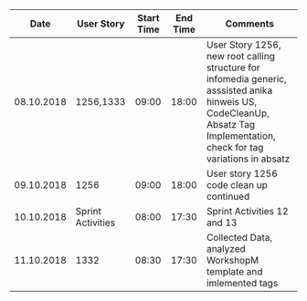 Date          | User Story    | Start Time    | End Time      | Comments                                     |
------------- | ------------- | ------------- | ------------- | -------------                                |
08.10.2018    | 1256,1333          | 09:00         | 18:00         | User Story 1256, new root calling structure for infomedia generic, asssisted anika hinweis US, CodeCleanUp, Absatz Tag Implementation, check for tag variations in absatz |
09.10.2018    | 1256               | 09:00         | 18:00         | User story 1256 code clean up continued  |
10.10.2018    | Sprint Activities  | 08:00         | 17:30         | Sprint Activities 12 and 13              |
11.10.2018    | 1332               | 08:30         | 17:30         | Collected Data, analyzed WorkshopM template and imlemented tags|
